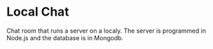# Local Chat

Chat room that runs a server on a localy.
The server is programmed in Node.js and the database is in Mongodb.